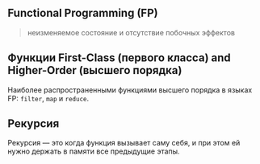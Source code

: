 ## Functional Programming (FP)

> неизменяемое состояние и отсутствие побочных эффектов

## Функции First-Class (первого класса) and Higher-Order (высшего порядка)

Наиболее распространенными функциями высшего порядка в языках FP: `filter`, `map` и `reduce`.

## Рекурсия

Рекурсия — это когда функция вызывает саму себя, и при этом ей нужно держать в памяти все предыдущие этапы.

